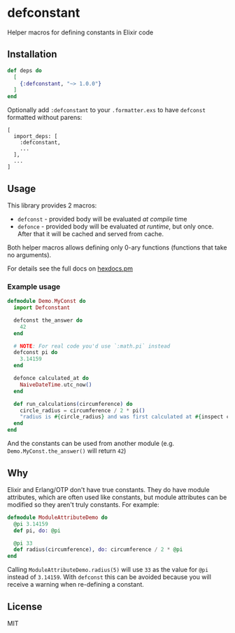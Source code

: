 <!--
SPDX-FileCopyrightText: 2024 Łukasz Niemier <#@hauleth.dev>

SPDX-License-Identifier: MIT
-->

# defconstant

Helper macros for defining constants in Elixir code

## Installation

```elixir
def deps do
  [
    {:defconstant, "~> 1.0.0"}
  ]
end
```

Optionally add `:defconstant` to your `.formatter.exs` to have `defconst`
formatted without parens:

```
[
  import_deps: [
    :defconstant,
    ...
  ],
  ...
]
```

## Usage

This library provides 2 macros:

- `defconst` - provided body will be evaluated *at compile* time
- `defonce` - provided body will be evaluated *at runtime*, but only once. After
  that it will be cached and served from cache.

Both helper macros allows defining only 0-ary functions (functions that take no
arguments).

For details see the full docs on [hexdocs.pm](https://hexdocs.pm/defconstant/Defconstant.html)

### Example usage

``` elixir
defmodule Demo.MyConst do
  import Defconstant

  defconst the_answer do
    42
  end

  # NOTE: For real code you'd use `:math.pi` instead
  defconst pi do
    3.14159
  end

  defonce calculated_at do
    NaiveDateTime.utc_now()
  end

  def run_calculations(circumference) do
    circle_radius = circumference / 2 * pi()
    "radius is #{circle_radius} and was first calculated at #{inspect calculated_at()}"
  end
end
```

And the constants can be used from another module (e.g. `Demo.MyConst.the_answer()` will return `42`)

## Why

Elixir and Erlang/OTP don't have true constants. They do have module attributes,
which are often used like constants, but module attributes can be modified so
they aren't truly constants. For example:

``` elixir
defmodule ModuleAttributeDemo do
  @pi 3.14159
  def pi, do: @pi

  @pi 33
  def radius(circumference), do: circumference / 2 * @pi
end
```

Calling `ModuleAttributeDemo.radius(5)` will use `33` as the value for `@pi`
instead of `3.14159`. With `defconst` this can be avoided because you will
receive a warning when re-defining a constant.

## License

MIT
